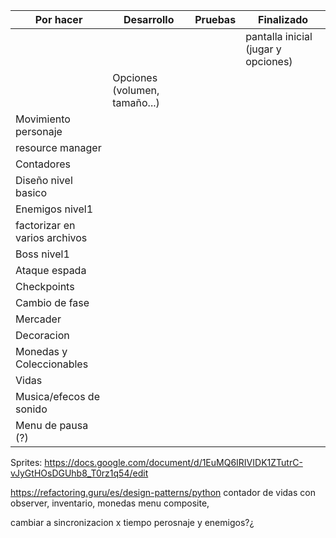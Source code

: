 | Por hacer | Desarrollo | Pruebas | Finalizado |
|---|---|---|---|
|  |  |  | pantalla inicial (jugar y opciones) |
|  | Opciones (volumen, tamaño...) |  |  |
| Movimiento personaje |  |  |  |
| resource manager
| Contadores |  |  |  |
| Diseño nivel basico |  |  |  |
| Enemigos nivel1 |  |  |  |
| factorizar en varios archivos | | |  |
| Boss nivel1 |  |  |  |
| Ataque espada |  |  |  |
| Checkpoints |  |  |  |
| Cambio de fase |  |  |  |
| Mercader |  |  |  |
| Decoracion |  |  |  |
| Monedas y Coleccionables |  |  |  |
| Vidas |  |  |  |
| Musica/efecos de sonido |  |  |  |
| Menu de pausa (?)|  |  |  |

Sprites: https://docs.google.com/document/d/1EuMQ6IRIVIDK1ZTutrC-vJyGtHOsDGUhb8_T0rz1q54/edit

https://refactoring.guru/es/design-patterns/python
contador de vidas con observer, inventario, monedas
menu composite, 

cambiar a sincronizacion x tiempo perosnaje y enemigos?¿